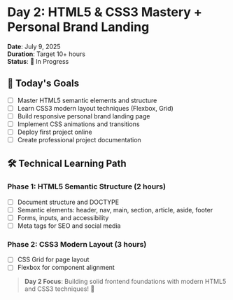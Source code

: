 # Day 2: HTML5 & CSS3 Mastery + Personal Brand Landing

**Date**: July 9, 2025  
**Duration**: Target 10+ hours  
**Status**: 🚀 In Progress

## 🎯 Today's Goals
- [ ] Master HTML5 semantic elements and structure
- [ ] Learn CSS3 modern layout techniques (Flexbox, Grid)
- [ ] Build responsive personal brand landing page
- [ ] Implement CSS animations and transitions
- [ ] Deploy first project online
- [ ] Create professional project documentation

## 🛠️ Technical Learning Path

### Phase 1: HTML5 Semantic Structure (2 hours)
- [ ] Document structure and DOCTYPE
- [ ] Semantic elements: header, nav, main, section, article, aside, footer
- [ ] Forms, inputs, and accessibility
- [ ] Meta tags for SEO and social media

### Phase 2: CSS3 Modern Layout (3 hours)
- [ ] CSS Grid for page layout
- [ ] Flexbox for component alignment
> **Day 2 Focus**: Building solid frontend foundations with modern HTML5 and CSS3 techniques! 💪